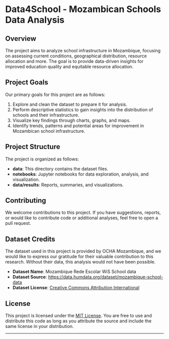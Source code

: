 # Data4School - Mozambican Schools Data Analysis

## Overview

The project aims to analyze school infrastructure in Mozambique, focusing on assessing current conditions, geographical distribution, resource allocation and more. The goal is to provide data-driven insights for improved education quality and equitable resource allocation.

## Project Goals

Our primary goals for this project are as follows:

1. Explore and clean the dataset to prepare it for analysis.
2. Perform descriptive statistics to gain insights into the distribution of schools and their infrastructure.
3. Visualize key findings through charts, graphs, and maps.
4. Identify trends, patterns and potential areas for improvement in Mozambican school infrastructure.

## Project Structure

The project is organized as follows:

- **data**: This directory contains the dataset files.
- **notebooks**: Jupyter notebooks for data exploration, analysis, and visualization.
- **data/results**: Reports, summaries, and visualizations.

## Contributing

We welcome contributions to this project. If you have suggestions, reports, or would like to contribute code or additional analyses, feel free to open a pull request.

## Dataset Credits

The dataset used in this project is provided by OCHA Mozambique, and we would like to express our gratitude for their valuable contribution to this research. Without their data, this analysis would not have been possible.

- **Dataset Name**: Mozambique Rede Escolar WiS School data
- **Dataset Source**: https://data.humdata.org/dataset/mozambique-school-data
- **Dataset License**: [Creative Commons Attribution International](https://data.humdata.org/faqs/licenses)

## License

This project is licensed under the [MIT License](LICENSE). You are free to use and distribute this code as long as you attribute the source and include the same license in your distribution.

---